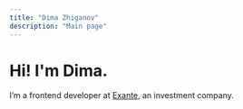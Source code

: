 ```yaml
---
title: "Dima Zhiganov"
description: "Main page"
---
```


# Hi! I'm Dima.

I’m a frontend developer at [Exante](https://exante.eu/), an investment company.
